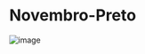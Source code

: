 # Novembro-Preto
![image](https://github.com/user-attachments/assets/93b4c20e-8e26-436e-9188-e2886409e46c)
